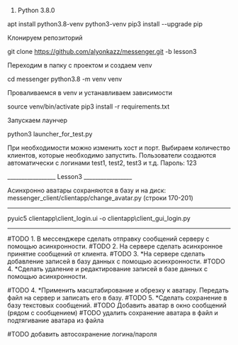 1. Python 3.8.0

apt install python3.8-venv python3-venv
pip3 install --upgrade pip

Клонируем репозиторий 

git clone https://github.com/alyonkazz/messenger.git -b lesson3

Переходим в папку с проектом и создаем venv

cd messenger 
python3.8 -m venv venv

Проваливаемся в venv и устанавливаем зависимости 

source venv/bin/activate
pip3 install -r requirements.txt


Запускаем лаунчер

python3 launcher_for_test.py

При необходимости можно изменить хост и порт.
Выбираем количество клиентов, которые необходимо запустить. Пользователи создаются автоматически с логинами test1, test2, test3 и т.д.
Пароль: 123


_________________ Lesson3 _________________

Асинхронно аватары сохраняются в базу и на диск:
messenger_client/clientapp/change_avatar.py  (строки 170-201)








______________________________________
pyuic5 clientapp\client_login.ui -o clientapp\client_gui_login.py

______________________________________ 

#TODO 1. В мессенджере сделать отправку сообщений серверу с помощью асинхронности.
#TODO 2. На сервере сделать асинхронное принятие сообщений от клиента.
#TODO 3. *На сервере сделать добавление записей в базу данных с помощью асинхронности.
#TODO 4. *Сделать удаление и редактирование записей в базе данных с помощью асинхронности.

#TODO 4. *Применить масштабирование и обрезку к аватару. Передать файл на сервер и записать его в базу.
#TODO 5. *Сделать сохранение в базу текстовых сообщений.
#TODO Добавить аватар в окно сообщений (рядом с сообщением)
#TODO удалить сохранение аватара в файл и подтягивание аватара из файла

#TODO добавить автосохранение логина/пароля
